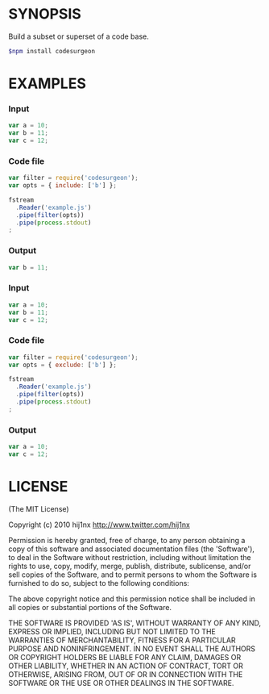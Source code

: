 # SYNOPSIS
Build a subset or superset of a code base.

```bash
$npm install codesurgeon
```

# EXAMPLES

### Input
```js
var a = 10;
var b = 11;
var c = 12;
```

### Code file
```js
var filter = require('codesurgeon');
var opts = { include: ['b'] };

fstream
  .Reader('example.js')
  .pipe(filter(opts))
  .pipe(process.stdout)
;
```

### Output
```js
var b = 11;
```

### Input
```js
var a = 10;
var b = 11;
var c = 12;
```

### Code file
```js
var filter = require('codesurgeon');
var opts = { exclude: ['b'] };

fstream
  .Reader('example.js')
  .pipe(filter(opts))
  .pipe(process.stdout)
;
```

### Output
```js
var a = 10;
var c = 12;
```

# LICENSE
(The MIT License)

Copyright (c) 2010 hij1nx <http://www.twitter.com/hij1nx>

Permission is hereby granted, free of charge, to any person obtaining a copy of this software and associated documentation files (the 'Software'), to deal in the Software without restriction, including without limitation the rights to use, copy, modify, merge, publish, distribute, sublicense, and/or sell copies of the Software, and to permit persons to whom the Software is furnished to do so, subject to the following conditions:

The above copyright notice and this permission notice shall be included in all copies or substantial portions of the Software.

THE SOFTWARE IS PROVIDED 'AS IS', WITHOUT WARRANTY OF ANY KIND, EXPRESS OR IMPLIED, INCLUDING BUT NOT LIMITED TO THE WARRANTIES OF MERCHANTABILITY, FITNESS FOR A PARTICULAR PURPOSE AND NONINFRINGEMENT. IN NO EVENT SHALL THE AUTHORS OR COPYRIGHT HOLDERS BE LIABLE FOR ANY CLAIM, DAMAGES OR OTHER LIABILITY, WHETHER IN AN ACTION OF CONTRACT, TORT OR OTHERWISE, ARISING FROM, OUT OF OR IN CONNECTION WITH THE SOFTWARE OR THE USE OR OTHER DEALINGS IN THE SOFTWARE.
